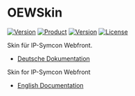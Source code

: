 # OEWSkin

[![Version](https://img.shields.io/badge/Symcon-Webfront--Skin-red.svg)](https://www.symcon.de/service/dokumentation/entwicklerbereich/sdk-tools/sdk-skins/)
[![Product](https://img.shields.io/badge/Symcon%20Version-5.x-blue.svg)](https://www.symcon.de/produkt/)
[![Version](https://img.shields.io/badge/Skin%20Version-1.1.20200602-orange.svg)](https://github.com/Wilkware/OEWSkin)
[![License](https://img.shields.io/badge/License-CC%20BY--NC--SA%204.0-green.svg)](https://creativecommons.org/licenses/by-nc-sa/4.0/)

Skin für IP-Symcon Webfront.

- [Deutsche Dokumentation](docs/de/README.md "Deutsche Dokumentation")

Skin for IP-Symcon Webfront

- [English Documentation](docs/en/README.md "English documentation")
